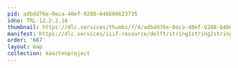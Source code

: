 ```yaml
---
pid: adbdd76e-0eca-40ef-9288-646666623735
idno: TRL-12.2.2.16
thumbnail: https://dlc.services/thumbs/7/4/adbdd76e-0eca-40ef-9288-646666623735/full/400,339/0/default.jpg
manifest: https://dlc.services/iiif-resource/delft/string1string2string3/kaartenproject-2007/TRL-12.2.2.16
order: '667'
layout: map
collection: kaartenproject
---
```

